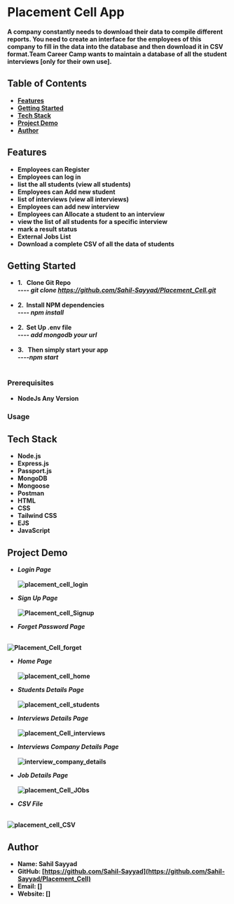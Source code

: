 # Placement Cell App

 <b> A company constantly needs to download their data to compile different reports. You need to create an
interface for the employees of this company to fill in the data into the database and then download it in CSV
format.Team Career Camp wants to maintain a database of all the student interviews [only for their own
use]. <b> 

## Table of Contents
-  <b> [Features](#features)</b>
-  <b> [Getting Started](#getting-started)</b>
-  <b> [Tech Stack](#Tech-Stack) </b>
-  <b> [Project Demo](#Project-Demo) </b>
-  <b> [Author](#Author)</b>

## Features
-  <b> Employees can Register </b>
-  <b> Employees can log in  </b>
-  <b> list the all students (view all students)</b>
-  <b> Employees can Add new student</b>
-  <b> list of interviews (view all interviews)</b>
-  <b> Employees can add new interview </b>
-  <b> Employees can Allocate a student to an interview</b>
-  <b> view the list of all students for a specific interview </b>
-  <b> mark a result status</b>
-  <b> External Jobs List </b>
-  <b> Download a complete CSV of all the data of students  </b>

## Getting Started
-  <b> 1. &nbsp; Clone Git Repo  </b>
    <br>----<i> git clone https://github.com/Sahil-Sayyad/Placement_Cell.git </i><br><br>
-  <b> 2.  &nbsp;Install NPM dependencies </b>
   <br>----<i> npm install</i> <br><br>
-  <b> 2.  &nbsp;Set Up .env file  </b>
   <br>----<i> add mongodb your url</i> <br><br>
-  <b> 3. &nbsp; Then simply start your app </b>
   <br>----<i>npm start </i><br><br>


### Prerequisites
- <b>NodeJs Any Version</b>

### Usage


## Tech Stack

-  <b> Node.js</b>
-  <b> Express.js </b>
-  <b> Passport.js </b>
-  <b> MongoDB </b>
-  <b> Mongoose </b>
-  <b> Postman </b>
-  <b> HTML </b>
-  <b> CSS </b>
-  <b> Tailwind CSS </b>
-  <b> EJS </b>
-  <b> JavaScript </b>

## Project Demo
 - <b> <i> Login Page  </i></b> <br><br>
 ![placement_cell_login](https://github.com/Sahil-Sayyad/Placement_Cell/assets/96423459/c630a65a-6272-4c82-b618-b6a29137f5fa)

-  <b> <i> Sign Up  Page  </i></b> <br><br>
![Placement_cell_Signup](https://github.com/Sahil-Sayyad/Placement_Cell/assets/96423459/7695cf67-afe2-4899-b9fe-3f6e06e4c044)

-  <b> <i> Forget Password Page  </i></b> <br><br>

![Placement_Cell_forget](https://github.com/Sahil-Sayyad/Placement_Cell/assets/96423459/10010f56-0ef3-494c-bc11-03a63b8f7929)

-  <b> <i> Home Page  </i></b> <br><br>
![placement_cell_home](https://github.com/Sahil-Sayyad/Placement_Cell/assets/96423459/90576da3-65ef-4875-9fd8-9a3274a93bfc)

-  <b> <i> Students Details  Page  </i></b> <br><br>
![placement_cell_students](https://github.com/Sahil-Sayyad/Placement_Cell/assets/96423459/2d9ab7ef-9cb2-4eec-88e2-f149b7d7c75f)

-  <b> <i> Interviews Details  Page  </i></b> <br><br>
![placement_Cell_interviews](https://github.com/Sahil-Sayyad/Placement_Cell/assets/96423459/9d57cb47-5943-4eac-9091-d24447928a7a)

-  <b> <i> Interviews Company Details  Page  </i></b> <br><br>
![interview_company_details](https://github.com/Sahil-Sayyad/Placement_Cell/assets/96423459/c6870aff-001e-4d75-ad4d-56a82b89e746)

-  <b> <i> Job Details  Page  </i></b> <br><br>
![placement_Cell_JObs](https://github.com/Sahil-Sayyad/Placement_Cell/assets/96423459/b633c0d0-7e15-4a9b-8c79-8c34d5430dd8)

-  <b> <i> CSV File  </i></b> <br><br>

![placement_cell_CSV](https://github.com/Sahil-Sayyad/Placement_Cell/assets/96423459/58abc198-9f83-46c7-a33a-508ec541a669)

## Author


- Name: Sahil Sayyad
- GitHub: <a><b>[https://github.com/Sahil-Sayyad](https://github.com/Sahil-Sayyad/Placement_Cell)</a></b>
- Email: []
- Website: []
